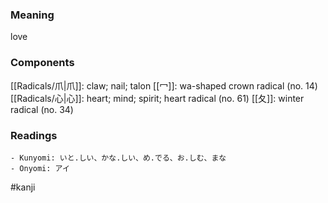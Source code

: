 ### Meaning

love

### Components

[[Radicals/爪|爪]]: claw; nail; talon [[冖]]: wa-shaped crown radical (no. 14) [[Radicals/心|心]]: heart; mind; spirit; heart radical (no. 61) [[夂]]: winter radical (no. 34)

### Readings

```
- Kunyomi: いと.しい、かな.しい、め.でる、お.しむ、まな
- Onyomi: アイ
```

#kanji